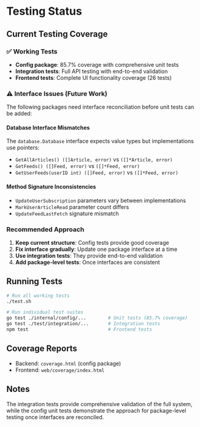 # Testing Status

## Current Testing Coverage

### ✅ Working Tests
- **Config package**: 85.7% coverage with comprehensive unit tests
- **Integration tests**: Full API testing with end-to-end validation  
- **Frontend tests**: Complete UI functionality coverage (26 tests)

### ⚠️ Interface Issues (Future Work)

The following packages need interface reconciliation before unit tests can be added:

#### Database Interface Mismatches
The `database.Database` interface expects value types but implementations use pointers:
- `GetAllArticles() ([]Article, error)` vs `([]*Article, error)`
- `GetFeeds() ([]Feed, error)` vs `([]*Feed, error)`  
- `GetUserFeeds(userID int) ([]Feed, error)` vs `([]*Feed, error)`

#### Method Signature Inconsistencies
- `UpdateUserSubscription` parameters vary between implementations
- `MarkUserArticleRead` parameter count differs
- `UpdateFeedLastFetch` signature mismatch

### Recommended Approach

1. **Keep current structure**: Config tests provide good coverage
2. **Fix interface gradually**: Update one package interface at a time
3. **Use integration tests**: They provide end-to-end validation
4. **Add package-level tests**: Once interfaces are consistent

## Running Tests

```bash
# Run all working tests
./test.sh

# Run individual test suites
go test ./internal/config/...        # Unit tests (85.7% coverage)
go test ./test/integration/...       # Integration tests
npm test                             # Frontend tests
```

## Coverage Reports

- Backend: `coverage.html` (config package)
- Frontend: `web/coverage/index.html`

## Notes

The integration tests provide comprehensive validation of the full system, while the config unit tests demonstrate the approach for package-level testing once interfaces are reconciled.